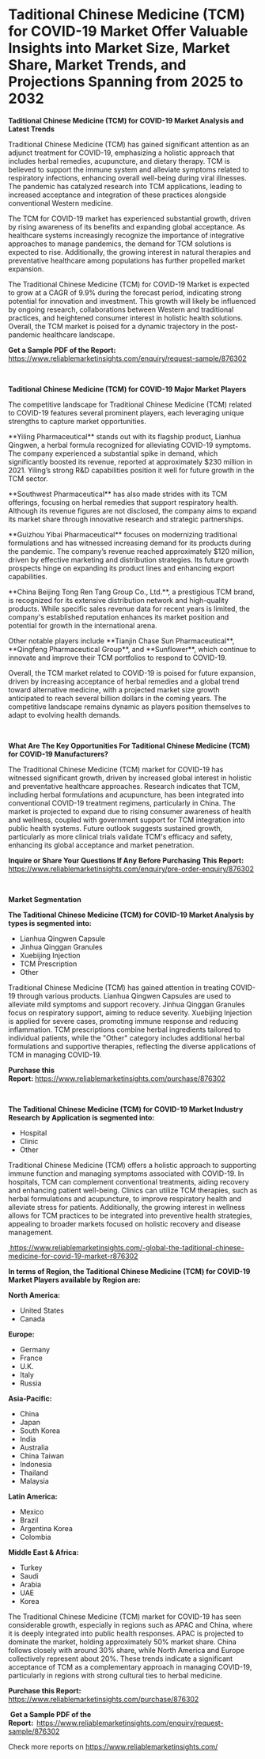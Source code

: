 <p><h1>Taditional Chinese Medicine (TCM) for COVID-19 Market Offer Valuable Insights into Market Size, Market Share, Market Trends, and Projections Spanning from 2025 to 2032</h1></p><p><strong>Taditional Chinese Medicine (TCM) for COVID-19 Market Analysis and Latest Trends</strong></p>
<p><p>Traditional Chinese Medicine (TCM) has gained significant attention as an adjunct treatment for COVID-19, emphasizing a holistic approach that includes herbal remedies, acupuncture, and dietary therapy. TCM is believed to support the immune system and alleviate symptoms related to respiratory infections, enhancing overall well-being during viral illnesses. The pandemic has catalyzed research into TCM applications, leading to increased acceptance and integration of these practices alongside conventional Western medicine.</p><p>The TCM for COVID-19 market has experienced substantial growth, driven by rising awareness of its benefits and expanding global acceptance. As healthcare systems increasingly recognize the importance of integrative approaches to manage pandemics, the demand for TCM solutions is expected to rise. Additionally, the growing interest in natural therapies and preventative healthcare among populations has further propelled market expansion.</p><p>The Traditional Chinese Medicine (TCM) for COVID-19 Market is expected to grow at a CAGR of 9.9% during the forecast period, indicating strong potential for innovation and investment. This growth will likely be influenced by ongoing research, collaborations between Western and traditional practices, and heightened consumer interest in holistic health solutions. Overall, the TCM market is poised for a dynamic trajectory in the post-pandemic healthcare landscape.</p></p>
<p><strong>Get a Sample PDF of the Report:&nbsp;</strong> <a href="https://www.reliablemarketinsights.com/enquiry/request-sample/876302?utm_campaign=1894&utm_medium=2&utm_source=Github&utm_content=ia&utm_term=21032025&utm_id=taditional-chinese-medicine-tcm-for-covid-19">https://www.reliablemarketinsights.com/enquiry/request-sample/876302</a></p>
<p>&nbsp;</p>
<p><strong>Taditional Chinese Medicine (TCM) for COVID-19 Major Market Players</strong></p>
<p><p>The competitive landscape for Traditional Chinese Medicine (TCM) related to COVID-19 features several prominent players, each leveraging unique strengths to capture market opportunities. </p><p>**Yiling Pharmaceutical** stands out with its flagship product, Lianhua Qingwen, a herbal formula recognized for alleviating COVID-19 symptoms. The company experienced a substantial spike in demand, which significantly boosted its revenue, reported at approximately $230 million in 2021. Yiling’s strong R&D capabilities position it well for future growth in the TCM sector.</p><p>**Southwest Pharmaceutical** has also made strides with its TCM offerings, focusing on herbal remedies that support respiratory health. Although its revenue figures are not disclosed, the company aims to expand its market share through innovative research and strategic partnerships.</p><p>**Guizhou Yibai Pharmaceutical** focuses on modernizing traditional formulations and has witnessed increasing demand for its products during the pandemic. The company’s revenue reached approximately $120 million, driven by effective marketing and distribution strategies. Its future growth prospects hinge on expanding its product lines and enhancing export capabilities.</p><p>**China Beijing Tong Ren Tang Group Co., Ltd.**, a prestigious TCM brand, is recognized for its extensive distribution network and high-quality products. While specific sales revenue data for recent years is limited, the company's established reputation enhances its market position and potential for growth in the international arena.</p><p>Other notable players include **Tianjin Chase Sun Pharmaceutical**, **Qingfeng Pharmaceutical Group**, and **Sunflower**, which continue to innovate and improve their TCM portfolios to respond to COVID-19. </p><p>Overall, the TCM market related to COVID-19 is poised for future expansion, driven by increasing acceptance of herbal remedies and a global trend toward alternative medicine, with a projected market size growth anticipated to reach several billion dollars in the coming years. The competitive landscape remains dynamic as players position themselves to adapt to evolving health demands.</p></p>
<p>&nbsp;</p>
<p><strong>What Are The Key Opportunities For Taditional Chinese Medicine (TCM) for COVID-19 Manufacturers?</strong></p>
<p><p>The Traditional Chinese Medicine (TCM) market for COVID-19 has witnessed significant growth, driven by increased global interest in holistic and preventative healthcare approaches. Research indicates that TCM, including herbal formulations and acupuncture, has been integrated into conventional COVID-19 treatment regimens, particularly in China. The market is projected to expand due to rising consumer awareness of health and wellness, coupled with government support for TCM integration into public health systems. Future outlook suggests sustained growth, particularly as more clinical trials validate TCM's efficacy and safety, enhancing its global acceptance and market penetration.</p></p>
<p><strong>Inquire or Share Your Questions If Any Before Purchasing This Report:</strong> <a href="https://www.reliablemarketinsights.com/enquiry/pre-order-enquiry/876302?utm_campaign=1894&utm_medium=2&utm_source=Github&utm_content=ia&utm_term=21032025&utm_id=taditional-chinese-medicine-tcm-for-covid-19">https://www.reliablemarketinsights.com/enquiry/pre-order-enquiry/876302</a></p>
<p>&nbsp;</p>
<p><strong>Market Segmentation</strong></p>
<p><strong>The Taditional Chinese Medicine (TCM) for COVID-19 Market Analysis by types is segmented into:</strong></p>
<p><ul><li>Lianhua Qingwen Capsule</li><li>Jinhua Qinggan Granules</li><li>Xuebijing Injection</li><li>TCM Prescription</li><li>Other</li></ul></p>
<p><p>Traditional Chinese Medicine (TCM) has gained attention in treating COVID-19 through various products. Lianhua Qingwen Capsules are used to alleviate mild symptoms and support recovery. Jinhua Qinggan Granules focus on respiratory support, aiming to reduce severity. Xuebijing Injection is applied for severe cases, promoting immune response and reducing inflammation. TCM prescriptions combine herbal ingredients tailored to individual patients, while the "Other" category includes additional herbal formulations and supportive therapies, reflecting the diverse applications of TCM in managing COVID-19.</p></p>
<p><strong>Purchase this Report:&nbsp;</strong><a href="https://www.reliablemarketinsights.com/purchase/876302?utm_campaign=1894&utm_medium=2&utm_source=Github&utm_content=ia&utm_term=21032025&utm_id=taditional-chinese-medicine-tcm-for-covid-19">https://www.reliablemarketinsights.com/purchase/876302</a></p>
<p>&nbsp;</p>
<p><strong>The Taditional Chinese Medicine (TCM) for COVID-19 Market Industry Research by Application is segmented into:</strong></p>
<p><ul><li>Hospital</li><li>Clinic</li><li>Other</li></ul></p>
<p><p>Traditional Chinese Medicine (TCM) offers a holistic approach to supporting immune function and managing symptoms associated with COVID-19. In hospitals, TCM can complement conventional treatments, aiding recovery and enhancing patient well-being. Clinics can utilize TCM therapies, such as herbal formulations and acupuncture, to improve respiratory health and alleviate stress for patients. Additionally, the growing interest in wellness allows for TCM practices to be integrated into preventive health strategies, appealing to broader markets focused on holistic recovery and disease management.</p></p>
<p><a href="https://www.reliablemarketinsights.com/-global-the-taditional-chinese-medicine-for-covid-19-market-r876302?utm_campaign=1894&utm_medium=2&utm_source=Github&utm_content=ia&utm_term=21032025&utm_id=taditional-chinese-medicine-tcm-for-covid-19">&nbsp;https://www.reliablemarketinsights.com/-global-the-taditional-chinese-medicine-for-covid-19-market-r876302</a></p>
<p><strong>In terms of Region, the Taditional Chinese Medicine (TCM) for COVID-19 Market Players available by Region are:</strong></p>
<p>
    <p> <strong> North America: </strong>
        <ul>
            <li>United States</li>
            <li>Canada</li>
        </ul>
        </p> 
    <p> <strong> Europe: </strong>
        <ul>
            <li>Germany</li>
            <li>France</li>
            <li>U.K.</li>
            <li>Italy</li>
            <li>Russia</li>
        </ul>
        </p> 
    <p> <strong> Asia-Pacific: </strong>
        <ul>
            <li>China</li>
            <li>Japan</li>
            <li>South Korea</li>
            <li>India</li>
            <li>Australia</li>
            <li>China Taiwan</li>
            <li>Indonesia</li>
            <li>Thailand</li>
            <li>Malaysia</li>
        </ul>
        </p> 
    <p> <strong> Latin America: </strong>
        <ul>
            <li>Mexico</li>
            <li>Brazil</li>
            <li>Argentina Korea</li>
            <li>Colombia</li>
        </ul>
        </p> 
    <p> <strong> Middle East & Africa: </strong>
        <ul>
            <li>Turkey</li>
            <li>Saudi</li>
            <li>Arabia</li>
            <li>UAE</li>
            <li>Korea</li>
        </ul>
    </p>
    </p>
<p><p>The Traditional Chinese Medicine (TCM) market for COVID-19 has seen considerable growth, especially in regions such as APAC and China, where it is deeply integrated into public health responses. APAC is projected to dominate the market, holding approximately 50% market share. China follows closely with around 30% share, while North America and Europe collectively represent about 20%. These trends indicate a significant acceptance of TCM as a complementary approach in managing COVID-19, particularly in regions with strong cultural ties to herbal medicine.</p></p>
<p><strong>Purchase this Report: </strong><a href="https://www.reliablemarketinsights.com/purchase/876302?utm_campaign=1894&utm_medium=2&utm_source=Github&utm_content=ia&utm_term=21032025&utm_id=taditional-chinese-medicine-tcm-for-covid-19">https://www.reliablemarketinsights.com/purchase/876302</a></p>
<p>&nbsp;<strong>Get a Sample PDF of the Report:&nbsp;&nbsp;</strong><a href="https://www.reliablemarketinsights.com/enquiry/request-sample/876302?utm_campaign=1894&utm_medium=2&utm_source=Github&utm_content=ia&utm_term=21032025&utm_id=taditional-chinese-medicine-tcm-for-covid-19">https://www.reliablemarketinsights.com/enquiry/request-sample/876302</a></p>
<p><strong></strong></p>
<p>Check more reports on <a href="https://www.reliablemarketinsights.com/?utm_campaign=1894&utm_medium=2&utm_source=Github&utm_content=ia&utm_term=21032025&utm_id=taditional-chinese-medicine-tcm-for-covid-19">https://www.reliablemarketinsights.com/</a></p>
